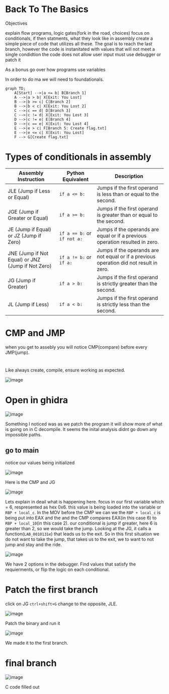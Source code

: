# Back To The Basics

Objectives

explain flow programs, logic gates(fork in the road, choices)
focus on conditionals, if then statments, what they look like in assembly
create a simple piece of code that utilizes all these.
The goal is to reach the last branch,
however the code is instanitated with values that will not meet a single condidtion
the code does not allow user input
must use debugger or patch it

As a bonus go over how programs use variables

In order to do ma we will need to foundationals. 





```mermaid
graph TD;
    A[Start] -->|a <= b| B[Branch 1]
    A -->|a > b| X[Exit: You Lost]
    B -->|b >= c| C[Branch 2]
    B -->|b < c| X[Exit: You Lost 2]
    C -->|c == d| D[Branch 3]
    C -->|c != d| X[Exit: You Lost 3]
    D -->|c != e| E[Branch 4]
    D -->|c == e| X[Exit: You Lost 4]
    E -->|e > c| F[Branch 5: Create flag.txt]
    E -->|e <= c| X[Exit: You Lost]
    F --> G[Create flag.txt]
```



# Types of conditionals in assembly

| Assembly Instruction | Python Equivalent   | Description                                 |
|----------------------|---------------------|---------------------------------------------|
| JLE (Jump if Less or Equal) | `if a <= b:`         | Jumps if the first operand is less than or equal to the second. |
| JGE (Jump if Greater or Equal) | `if a >= b:`         | Jumps if the first operand is greater than or equal to the second. |
| JE (Jump if Equal) or JZ (Jump if Zero) | `if a == b:` or `if not a:` | Jumps if the operands are equal or if a previous operation resulted in zero. |
| JNE (Jump if Not Equal) or JNZ (Jump if Not Zero) | `if a != b:` or `if a:`   | Jumps if the operands are not equal or if a previous operation did not result in zero. |
| JG (Jump if Greater) | `if a > b:`          | Jumps if the first operand is strictly greater than the second. |
| JL (Jump if Less) | `if a < b:`          | Jumps if the first operand is strictly less than the second. |


# CMP and JMP

when you get to assebly you will notice CMP(compare) before every JMP(jump).


#
Like always create, compile, ensure working as expected.

![image](https://github.com/dbissell6/DFIR/assets/50979196/35c94836-a863-46f3-97a0-e4cf94aabdc2)


# Open in ghidra

![image](https://github.com/dbissell6/DFIR/assets/50979196/7615a9f1-1cd2-4f3a-8d74-a6acd36b72b1)

Something I noticed was as we patch the program it will show more of what is going on in C decompile. It seems the inital analysis didnt go down any impossible paths.



## go to main

notice our values being initialized

![image](https://github.com/dbissell6/DFIR/assets/50979196/a540b6ce-a238-485c-b081-3df041230ea7)

Here is the CMP and JG

![image](https://github.com/dbissell6/DFIR/assets/50979196/25b2f3c2-cd29-4046-ae58-bfeadd669164)


Lets explain in deail what is happening here. focus in our first variable which = 6, respresented as hex 0x6. this value is being loaded into the variable or `RBP + local_c`. In the MOV before the CMP we can we the `RBP + local_c` is being put into EAX and the
and the CMP compares EAX(in this case 6) to `RBP + local_10`(in this case 2). our conditional is jump if greater, here 6 is greater than 2, so we would take the jump. 
Looking at the JG, it calls a function(`LAB_0010131e`) that leads us to the exit. So in this first situation we do not want to take the jump, that takes us to the exit, we to want to not jump and stay and the ride. 

![image](https://github.com/dbissell6/DFIR/assets/50979196/d6ff1730-0e08-48f3-bc9a-d2b1abab261b)

We have 2 options in the debugger. Find values that satisfy the requierments, or flip the logic on each conditional.

# Patch the first branch


click on JG `ctrl+shift+G` change to the opposite, JLE.

![image](https://github.com/dbissell6/DFIR/assets/50979196/a5e97dcd-6062-40a1-bd19-76d0c98d1879)

Patch the binary and run it

![image](https://github.com/dbissell6/DFIR/assets/50979196/3d9f044f-a1ce-4a02-a7c1-e4774baf2263)

We made it to the first branch. 

# final branch

![image](https://github.com/dbissell6/DFIR/assets/50979196/485d1a61-c674-4272-b5cb-92aed90679a4)

C code filled out
